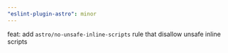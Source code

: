 ```yaml
---
"eslint-plugin-astro": minor
---
```


feat: add `astro/no-unsafe-inline-scripts` rule that disallow unsafe inline scripts
